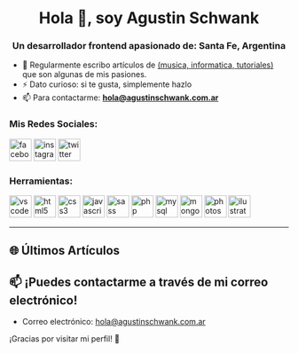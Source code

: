 <h1 align="center">Hola 👋, soy Agustin Schwank</h1>
<h3 align="center">Un desarrollador frontend apasionado de: Santa Fe, Argentina</h3>

- 📝 Regularmente escribo artículos de <a target="_blank" href="https://agustinschwank.com.ar/">(musica, informatica, tutoriales)</a> que son algunas de mis pasiones.
- ⚡ Dato curioso: si te gusta, simplemente hazlo 
- 📫 Para contactarme: **hola@agustinschwank.com.ar**

<h3 align="left">Mis Redes Sociales:</h3>
<a href="https://www.facebook.com/agustinschwank" target="_blank"><img src='https://cdn-icons-png.flaticon.com/512/733/733547.png' alt='facebook' height='40'></a>  <a href="https://www.instagram.com/agustinschwank/" target="_blank"><img src='https://cdn-icons-png.flaticon.com/512/2111/2111463.png' alt='instagram' height='40'></a>  <a href="https://twitter.com/agustinschwank" target="_blank"><img src='https://cdn-icons-png.flaticon.com/512/124/124021.png' alt='twitter' height='40'></a>

<h3 align="left">Herramientas:</h3>
<p align=left">
<img src="https://img.icons8.com/fluency/344/visual-studio-code-2019.png" alt="vscode" width="40" height="40"/>  <img src="https://cdn-icons-png.flaticon.com/512/174/174854.png" alt="html5" width="40" height="40"/>  <img src="https://cdn-icons-png.flaticon.com/512/732/732190.png" alt="css3" width="40" height="40"/>  <img src="https://cdn-icons-png.flaticon.com/512/5968/5968292.png" alt="javascript" width="40" height="40"/>  <img src="https://cdn-icons-png.flaticon.com/512/919/919831.png" alt="sass" width="40" height="40"/>  <img src="https://cdn-icons-png.flaticon.com/512/919/919830.png" alt="php" width="40" height="40"/>  <img src="https://img.icons8.com/color/344/mysql-logo.png" alt="mysql" width="40" height="40"/>  <img src="https://img.icons8.com/color/344/mongodb.png" alt="mongodb" width="40" height="40"/>  <img src="https://cdn-icons-png.flaticon.com/512/5968/5968520.png" alt="photoshop" width="40" height="40"/>  <img src="https://cdn-icons-png.flaticon.com/512/5968/5968472.png" alt="ilustrator" width="40" height="40"/>
</p>



<hr/>

## 🌐 Últimos Artículos
<!-- Lista dinámica de últimos artículos -->
<!-- Se utiliza JavaScript para obtener y mostrar los últimos artículos desde tu propia API -->
<div id="articles-container"></div>
<script>
  // URL de tu API que entrega un JSON con información de los últimos artículos
  const apiUrl = 'https://reqres.in/api/users?page=2';
  const getArticleInfo = (article) => {
    console.lgo(article);
    const date = new Date(article.date).toLocaleDateString();
    return `- **[${article.title}](${article.url})** - ${date}`;
  };
  // Obtener datos desde tu API
  fetch(apiUrl)
    .then(response => response.json())
    .then(articles => {
        //console.log(articles.data);
      // Obtener el contenedor donde se mostrarán los últimos artículos
      const articlesContainer = document.querySelector('#articles-container');
      // Crear una lista no ordenada para los artículos
      const articlesList = document.createElement('ul');
      // Agregar cada artículo a la lista
      articles.data.forEach(article => {
        const articleItem = document.createElement('li');
        articleItem.innerHTML = `doc: ${article.first_name}`;
        articlesList.appendChild(articleItem);
      });
      // Agregar la lista de artículos al contenedor
      articlesContainer.appendChild(articlesList);
    })
    .catch(error => console.error('Error al obtener los últimos artículos desde la API:', error));
</script>

## 📫 ¡Puedes contactarme a través de mi correo electrónico!
- Correo electrónico: [hola@agustinschwank.com.ar](mailto:hola@agustinschwank.com.ar)

¡Gracias por visitar mi perfil! 🚀
